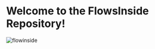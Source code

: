 # Welcome to the FlowsInside Repository!

![flowinside](https://github.com/user-attachments/assets/f4bebed2-2a9c-4a49-8748-034ff456319b)
